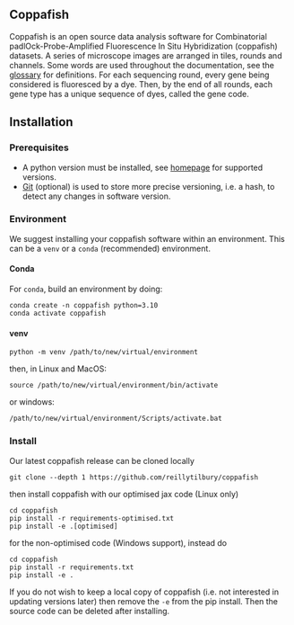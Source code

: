 ## Coppafish

Coppafish is an open source data analysis software for Combinatorial padlOck-Probe-Amplified Fluorescence In Situ 
Hybridization (coppafish) datasets. A series of microscope images are arranged in tiles, rounds and channels. Some 
words are used throughout the documentation, see the [glossary](glossary.md) for definitions. For each sequencing 
round, every gene being considered is fluoresced by a dye. Then, by the end of all rounds, each gene type has a unique 
sequence of dyes, called the gene code.

## Installation

### Prerequisites

* A python version must be installed, see [homepage](https://github.com/reillytilbury/coppafish) for supported versions.
* [Git](https://git-scm.com/) (optional) is used to store more precise versioning, i.e. a hash, to detect any changes 
    in software version.

### Environment

We suggest installing your coppafish software within an environment. This can be a `venv` or a `conda` (recommended) 
environment.

#### Conda

For `conda`, build an environment by doing:
```console
conda create -n coppafish python=3.10
conda activate coppafish
```

#### venv

```console
python -m venv /path/to/new/virtual/environment
```
then, in Linux and MacOS:
```console
source /path/to/new/virtual/environment/bin/activate
```
or windows:
```console
/path/to/new/virtual/environment/Scripts/activate.bat
```

### Install

Our latest coppafish release can be cloned locally
```console
git clone --depth 1 https://github.com/reillytilbury/coppafish
```

then install coppafish with our optimised jax code (Linux only)
```console
cd coppafish
pip install -r requirements-optimised.txt
pip install -e .[optimised]
```

for the non-optimised code (Windows support), instead do
```console
cd coppafish
pip install -r requirements.txt
pip install -e .
```

If you do not wish to keep a local copy of coppafish (i.e. not interested in updating versions later) then remove the 
`-e` from the pip install. Then the source code can be deleted after installing.
